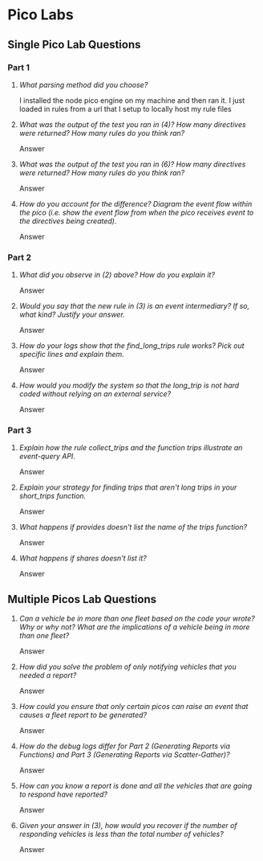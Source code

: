 # Pico Labs

## Single Pico Lab Questions

### Part 1

1. *What parsing method did you choose?*

   I installed the node pico engine on my machine and then ran it. I just loaded in rules from a url
   that I setup to locally host my rule files

2. *What was the output of the test you ran in (4)? How many directives were returned? How many rules do you think ran?*

   Answer

3. *What was the output of the test you ran in (6)? How many directives were returned? How many rules do you think ran?*

   Answer

4. *How do you account for the difference? Diagram the event flow within the pico (i.e. show the event flow from when the pico receives event to the directives being created).*

   Answer

### Part 2

1. *What did you observe in (2) above? How do you explain it?*

   Answer

2. *Would you say that the new rule in (3) is an event intermediary? If so, what kind? Justify your answer.*

   Answer

3. *How do your logs show that the find_long_trips rule works? Pick out specific lines and explain them.*

   Answer

4. *How would you modify the system so that the long_trip is not hard coded without relying on an external service?*

   Answer

### Part 3

1. *Explain how the rule collect_trips and the function trips illustrate an event-query API.*

   Answer

2. *Explain your strategy for finding trips that aren't long trips in your short_trips function.*

   Answer

3. *What happens if provides doesn't list the name of the trips function?*

   Answer

4. *What happens if shares doesn't list it?*

   Answer

## Multiple Picos Lab Questions

1. *Can a vehicle be in more than one fleet based on the code your wrote? Why or why not? What are the implications of a vehicle being in more than one fleet?*

   Answer

2. *How did you solve the problem of only notifying vehicles that you needed a report?*

   Answer

3. *How could you ensure that only certain picos can raise an event that causes a fleet report to be generated?*

   Answer

4. *How do the debug logs differ for Part 2 (Generating Reports via Functions) and Part 3 (Generating Reports via Scatter-Gather)?*

   Answer

5. *How can you know a report is done and all the vehicles that are going to respond have reported?*

   Answer

6. *Given your answer in (3), how would you recover if the number of responding vehicles is less than the total number of vehicles?*

   Answer

